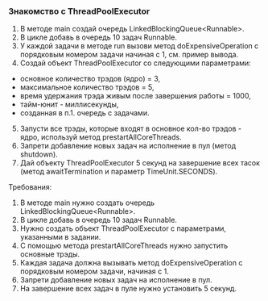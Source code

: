 
### Знакомство с ThreadPoolExecutor

1. В методе main создай очередь LinkedBlockingQueue&lt;Runnable&gt;.
2. В цикле добавь в очередь 10 задач Runnable.
3. У каждой задачи в методе run вызови метод doExpensiveOperation с порядковым номером задачи начиная с 1, см. пример вывода.
4. Создай объект ThreadPoolExecutor со следующими параметрами:
- основное количество трэдов (ядро) = 3,
- максимальное количество трэдов = 5,
- время удержания трэда живым после завершения работы = 1000,
- тайм-юнит - миллисекунды,
- созданная в п.1. очередь с задачами.
5. Запусти все трэды, которые входят в основное кол-во трэдов - ядро, используй метод prestartAllCoreThreads.
6. Запрети добавление новых задач на исполнение в пул (метод shutdown).
7. Дай объекту ThreadPoolExecutor 5 секунд на завершение всех тасок (метод awaitTermination и параметр TimeUnit.SECONDS).


Требования:
1.	В методе main нужно создать очередь LinkedBlockingQueue&lt;Runnable&gt;.
2.	В цикле добавь в очередь 10 задач Runnable.
3.	Нужно создать объект ThreadPoolExecutor с параметрами, указанными в задании.
4.	С помощью метода prestartAllCoreThreads нужно запустить основные трэды.
5.	Каждая задача должна вызывать метод doExpensiveOperation с порядковым номером задачи, начиная с 1.
6.	Запрети добавление новых задач на исполнение в пул.
7.	На завершение всех задач в пуле нужно установить 5 секунд.


